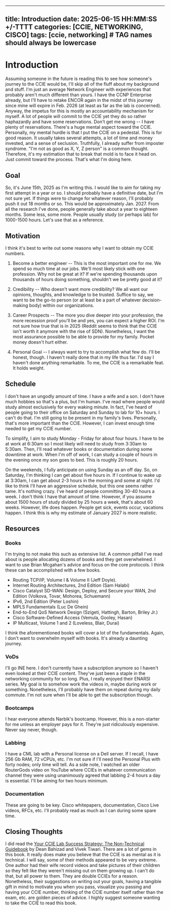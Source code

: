 	

---
title: Introduction
date: 2025-06-15 HH:MM:SS +/-TTTT
categories: [CCIE, NETWORKING, CISCO]
tags: [ccie, networking]     # TAG names should always be lowercase
---

# Introduction

Assuming someone in the future is reading this to see how someone's journey to the CCIE would be, I'll skip all of the fluff about my background and stuff. I'm just an average Network Engineer with experiences that probably aren't much different than yours. I have the CCNP Enterprise already, but I'll have to retake ENCOR again in the midst of this journey since mine will expire in Feb. 2026 (at least as far as the lab is concerned). Anyway, the impetus for this is mostly an accountability mechanism for myself. A lot of people will commit to the CCIE yet they do so rather haphazardly and have some reservations. Don't get me wrong -- I have plenty of reservations. There's a huge mental aspect toward the CCIE. Personally, my mental hurdle is that I put the CCIE on a pedestal. This is for good reason. It usually takes several attempts, a lot of time and money invested, and a sense of seclusion. Truthfully, I already suffer from imposter syndrome. "I'm not as good as X, Y, Z person" is a common thought. Therefore, it's my estimation that to break that mold is to face it head on. Just commit toward the process. That's what I'm doing here.

## Goal

So, it's June 15th, 2025 as I'm writing this. I would like to aim for taking my first attempt in a year or so. I should probably have a definitive date, but I'm not sure yet. If things were to change for whatever reason, I'll probably push it out 18 months or so. This would be approximately Jan. 2027. From all the research I've done, people generally take about a year to eighteen months. Some less, some more. People usually study (or perhaps lab) for 1000-1500 hours. Let's use that as a reference.

## Motivation

I think it's best to write out some reasons why I want to obtain my CCIE numbers.

1. Become a better engineer -- This is the most important one for me. We spend so much time at our jobs. We'll most likely stick with one profession. Why not be great at it? If we're spending thousands upon thousands of hours doing something, shouldn't we be pretty good at it?

2. Credibility -- Who doesn't want more credibility? We all want our opinions, thoughts, and knowledge to be trusted. Suffice to say, we want to be the go-to person (or at least be a part of whatever decision-making body) within our organizations.

3. Career Prospects -- The more you dive deeper into your profession, the more recession proof you'll be and yes, you can expect a higher ROI. I'm not sure how true that is in 2025 (Reddit seems to think that the CCIE isn't worth it anymore with the rise of SDN). Nonetheless, I want the most assurance possible to be able to provide for my family. Pocket money doesn't hurt either.

4. Personal Goal -- I always want to try to accomplish what few do. I'll be honest, though. I haven't really done that in my life thus far. I'd say I haven't done anything remarkable. To me, the CCIE is a remarkable feat. It holds weight.

## Schedule

I don't have an ungodly amount of time. I have a wife and a son. I don't have much hobbies so that's a plus, but I'm human. I've read where people would study almost exclusively for every waking minute. In fact, I've heard of people going to their office on Saturday and Sunday to lab for 10+ hours. I can't do that. I'm still going to be present in my family's lives. Personally, that's more important than the CCIE. However, I can invest enough time needed to get my CCIE number. 

To simplify, I aim to study Monday - Friday for about four hours. I have to be at work at 6:30am so I most likely will need to study from 3:30am to 5:30am. Then, I'll read whatever books or documentation during some downtime at work. When I'm off of work, I can study a couple of hours in the evening once my son goes to bed. This is roughly 20 hours. 

On the weekends, I fully anticipate on using Sunday as an off day. So, on Saturday, I'm thinking I can get about five hours in. If I continue to wake up at 3:30am, I can get about 2-3 hours in the morning and some at night. I'd like to think I'll have an aggressive schedule, but this one seems rather tame. It's nothing crazy. I've heard of people committing 30-40 hours a week. I don't think I have that amount of time. However, if you assume about 1500 hours of study divided by 25 hours a week, that's about 60 weeks. However, life does happen. People get sick, events occur, vacations happen. I think this is why my estimate of January 2027 is more realistic. 

## Resources

### Books

I'm trying to not make this such as extensive list. A common pitfall I've read about is people allocating dozens of books and they get overwhelmed. I want to use Brian Mcgahan's advice and focus on the core protocols. I think these can be accomplished with a few books.

- Routing TCP/IP, Volume I & Volume II (Jeff Doyle).
- Internet Routing Architectures, 2nd Edition (Sam Halabi)
- Cisco Catalyst SD-WAN: Design, Deploy, and Secure your WAN, 2nd Edition (Volkova, Tovar, Mohorea, Schuemann)
- IPv6, 2nd Edition (Peter Loshin)
- MPLS Fundamentals (Luc De Ghein)
- End-to-End QoS Network Design (Szigeti, Hattingh, Barton, Briley Jr.)
- Cisco Software-Defined Access (Vemula, Gooley, Hasan)
- IP Multicast, Volume 1 and 2 (Loveless, Blair, Durai)

I think the aforementioned books will cover a lot of the fundamentals. Again, I don't want to overwhelm myself with books. It's already a daunting journey.

### VoDs

I'll go INE here. I don't currently have a subscription anymore so I haven't even looked at their CCIE content. They've just been a staple in the networking community for so long. Plus, I really enjoyed their ENARSI series. My goal is to somehow work the videos in, maybe during work or something. Nonetheless, I'll probably have them on repeat during my daily commute. I'm not sure when I'll be able to get the subscription though.

### Bootcamps

I hear everyone attends Narbik's bootcamp. However, this is a non-starter for me unless an employer pays for it. They're just ridiculously expensive. Never say never, though. 

### Labbing

I have a CML lab with a Personal license on a Dell server. If I recall, I have 256 Gb RAM, 72 vCPUs, etc. I'm not sure if I'll need the Personal Plus with forty nodes; only time will tell. As a side note, I watched an older RouterGods video on YouTube where CCIEs in whatever communication channel they were using unanimously agreed that labbing 2-4 hours a day is essential. I'll be aiming for two hours minimum.

### Documentation

These are going to be key. Cisco whitepapers, documentation, Cisco Live videos, RFCs, etc. I'll probably read as much as I can during some spare time.

## Closing Thoughts

I did read the [Your CCIE Lab Success Strategy: The Non-Technical Guidebook](https://www.amazon.com/Your-CCIE-Success-Strategy-Non-Technical/dp/1470103168) by Dean Bahizad and Vivek Tiwari. There are a lot of gems in this book. It really does make you believe that the CCIE is as mental as it is technical. I will say, some of their methods appeared to be very extreme. One author had their wife record videos and take pictures of their children so they felt like they weren't missing out on them growing up. I can't do that, but all power to them. They are double CCIEs for a reason. Nonetheless, their suggestions on writing out your goals, having a tangible gift in mind to motivate you when you pass, visualize you passing and having your CCIE number, thinking of the CCIE number itself rather than the exam, etc. are golden pieces of advice. I highly suggest someone wanting to take the CCIE to read this book. 